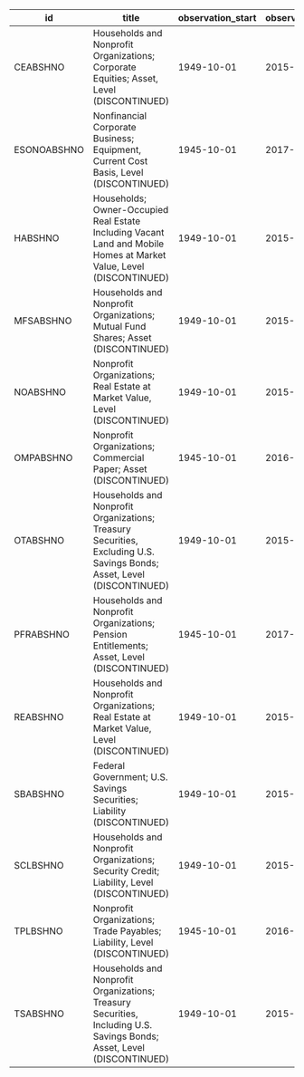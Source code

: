 | id          | title                                                                                                                  | observation_start   | observation_end   |
|-------------|------------------------------------------------------------------------------------------------------------------------|---------------------|-------------------|
| CEABSHNO    | Households and Nonprofit Organizations; Corporate Equities; Asset, Level (DISCONTINUED)                                | 1949-10-01          | 2015-01-01        |
| ESONOABSHNO | Nonfinancial Corporate Business; Equipment, Current Cost Basis, Level (DISCONTINUED)                                   | 1945-10-01          | 2017-10-01        |
| HABSHNO     | Households; Owner-Occupied Real Estate Including Vacant Land and Mobile Homes at Market Value, Level (DISCONTINUED)    | 1949-10-01          | 2015-01-01        |
| MFSABSHNO   | Households and Nonprofit Organizations; Mutual Fund Shares; Asset (DISCONTINUED)                                       | 1949-10-01          | 2015-01-01        |
| NOABSHNO    | Nonprofit Organizations; Real Estate at Market Value, Level (DISCONTINUED)                                             | 1949-10-01          | 2015-01-01        |
| OMPABSHNO   | Nonprofit Organizations; Commercial Paper; Asset (DISCONTINUED)                                                        | 1945-10-01          | 2016-07-01        |
| OTABSHNO    | Households and Nonprofit Organizations; Treasury Securities, Excluding U.S. Savings Bonds; Asset, Level (DISCONTINUED) | 1949-10-01          | 2015-01-01        |
| PFRABSHNO   | Households and Nonprofit Organizations; Pension Entitlements; Asset, Level (DISCONTINUED)                              | 1945-10-01          | 2017-10-01        |
| REABSHNO    | Households and Nonprofit Organizations; Real Estate at Market Value, Level (DISCONTINUED)                              | 1949-10-01          | 2015-01-01        |
| SBABSHNO    | Federal Government; U.S. Savings Securities; Liability (DISCONTINUED)                                                  | 1949-10-01          | 2015-01-01        |
| SCLBSHNO    | Households and Nonprofit Organizations; Security Credit; Liability, Level (DISCONTINUED)                               | 1949-10-01          | 2015-01-01        |
| TPLBSHNO    | Nonprofit Organizations; Trade Payables; Liability, Level (DISCONTINUED)                                               | 1945-10-01          | 2016-07-01        |
| TSABSHNO    | Households and Nonprofit Organizations; Treasury Securities, Including U.S. Savings Bonds; Asset, Level (DISCONTINUED) | 1949-10-01          | 2015-01-01        |